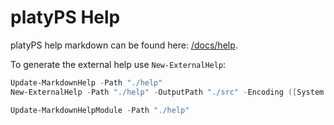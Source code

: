 # platyPS Help

platyPS help markdown can be found here: [/docs/help](/docs/help).

To generate the external help use `New-ExternalHelp`:

```powershell
Update-MarkdownHelp -Path "./help"
New-ExternalHelp -Path "./help" -OutputPath "./src" -Encoding ([System.Text.Encoding]::UTF8) -Force
```

```powershell
Update-MarkdownHelpModule -Path "./help"
```
